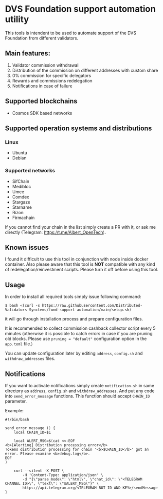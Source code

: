 # DVS Foundation support automation utility

This tools is intendent to be used to automate support of the DVS Foundation from different validators. 
## Main features:

1. Validator commission withdrawal
2. Distribution of the commission on different addresses with custom share
3. 0% commission for specific delegators
4. Rewards and commissions redelegation
5. Notifications in case of failure

## Supported blockchains

* Cosmos SDK based networks

## Supported operation systems and distributions

### Linux
* Ubuntu
* Debian

### Supported networks
* SifChain
* Medibloc
* Umee
* Comdex
* Stargaze
* Starname
* Rizon
* Firmachain

If you cannot find your chain in the list simply create a PR with it, or ask me directly (Telegram: https://t.me/Albert_OpenTech).

## Known issues

I found it difficult to use this tool in conjunction with node inside docker container. 
Also please aware that this tool is **NOT** compatible with any kind of redelegation/reinvestment scripts. Please turn it off before using this tool.


## Usage

In order to install all required tools simply issue following command:

`$ bash <(curl -s https://raw.githubusercontent.com/Distributed-Validators-Synctems/fund-support-automation/main/setup.sh)`

it will go through installation process and prepare configuration files.

It is recommended to collect commission cashback collector script every 5 minutes (otherwise it is possible to catch errors in case if you are pruning old blocks. Please use `pruning = "default"` configuration option in the `app.toml` file.) 

You can update configuration later by editing `address`, `config.sh` and `withdraw_addresses` files.

## Notifications

If you want to activate notifications simply create `notification.sh` in same directory as `address`, `config.sh` and `withdraw_addresses`.
And put any code into `send_error_message` functions. This function should accept `CHAIN_ID` parameter.

Example: 
```
#!/bin/bash

send_error_message () {
    local CHAIN_ID=$1 

    local ALERT_MSG=$(cat <<-EOF
<b>[Alerting] Distribution processing error</b>
Tokens distribution processing for chain '<b>$CHAIN_ID</b>' got an error. Please examine <b>debug.log</b>.
EOF
)

    curl --silent -X POST \
        -H 'Content-Type: application/json' \
        -d "{\"parse_mode\": \"html\", \"chat_id\": \"<TELEGRAM CHANNEL ID>\", \"text\": \"$ALERT_MSG\"}" \
        https://api.telegram.org/<TELEGRAM BOT ID AND KEY>/sendMessage
}

```
